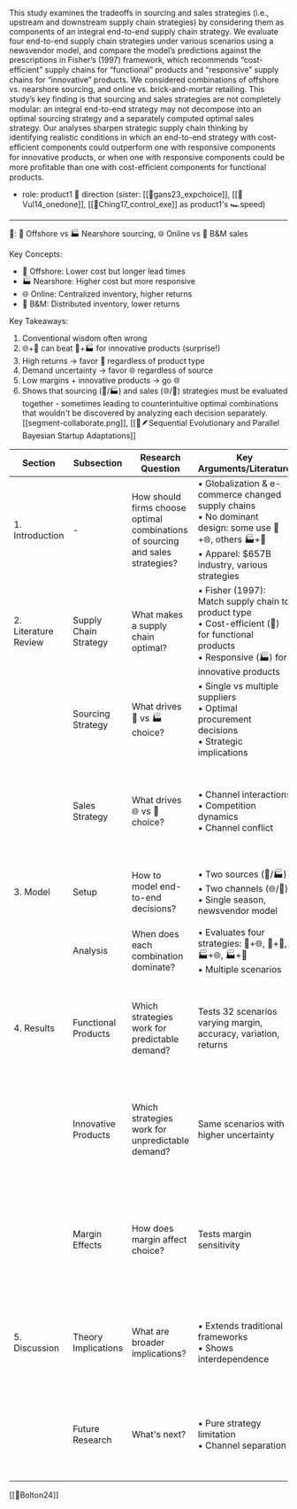 This study examines the tradeoffs in sourcing and sales strategies (i.e., upstream and downstream supply chain strategies) by considering them as components of an integral end-to-end supply chain strategy. We evaluate four end-to-end supply chain strategies under various scenarios using a newsvendor model, and compare the model’s predictions against the prescriptions in Fisher’s (1997) framework, which recommends “cost-efﬁcient” supply chains for “functional” products and “responsive” supply chains for “innovative” products. We considered combinations of offshore vs. nearshore sourcing, and online vs. brick-and-mortar retailing. This study’s key ﬁnding is that sourcing and sales strategies are not completely modular: an integral end-to-end strategy may not decompose into an optimal sourcing strategy and a separately computed optimal sales strategy. Our analyses sharpen strategic supply chain thinking by identifying realistic conditions in which an end-to-end strategy with cost-efﬁcient components could outperform one with responsive components for innovative products, or when one with responsive components could be more proﬁtable than one with cost-efﬁcient components for functional products.


- role: product1 🧭 direction (sister: [[📜gans23_expchoice]], [[📜Vul14_onedone]], [[📜Ching17_control_exe]] as product1's 🏎️speed)

---
💠: 🚢 Offshore vs 🏭 Nearshore sourcing, 🌐 Online vs 🧱 B&M sales

Key Concepts:
- 🚢 Offshore: Lower cost but longer lead times
- 🏭 Nearshore: Higher cost but more responsive  
- 🌐 Online: Centralized inventory, higher returns
- 🧱 B&M: Distributed inventory, lower returns

Key Takeaways:
1. Conventional wisdom often wrong
2. 🌐+🚢 can beat 🧱+🏭 for innovative products (surprise!)
3. High returns → favor 🧱 regardless of product type
4. Demand uncertainty → favor 🌐 regardless of source
5. Low margins + innovative products → go 🌐
6. Shows that sourcing (🚢/🏭) and sales (🌐/🧱) strategies must be evaluated together  - sometimes leading to counterintuitive optimal combinations that wouldn't be discovered by analyzing each decision separately. [[segment-collaborate.png]],  [[📝🪶Sequential Evolutionary and Parallel Bayesian Startup Adaptations]]

| Section              | Subsection            | Research Question                                                              | Key Arguments/Literature                                                                                                                                  | Key Findings                                                                                     | Figures & Tables                                                                                |
| -------------------- | --------------------- | ------------------------------------------------------------------------------ | --------------------------------------------------------------------------------------------------------------------------------------------------------- | ------------------------------------------------------------------------------------------------ | ----------------------------------------------------------------------------------------------- |
| 1. Introduction      | -                     | How should firms choose optimal combinations of sourcing and sales strategies? | • Globalization & e-commerce changed supply chains<br>• No dominant design: some use 🚢+🌐, others 🏭+🧱<br>• Apparel: $657B industry, various strategies | Need to study sourcing (🚢/🏭) and sales (🌐/🧱) strategies as integral choices                  | ![[Pasted image 20241106181601.png\|200]]                                                       |
| 2. Literature Review | Supply Chain Strategy | What makes a supply chain optimal?                                             | • Fisher (1997): Match supply chain to product type<br>• Cost-efficient (🚢) for functional products<br>• Responsive (🏭) for innovative products         | Mixed empirical support for traditional frameworks                                               | -                                                                                               |
|                      | Sourcing Strategy     | What drives 🚢 vs 🏭 choice?                                                   | • Single vs multiple suppliers<br>• Optimal procurement decisions<br>• Strategic implications                                                             | • 🚢: lower cost, longer lead time<br>• 🏭: higher cost, more responsive                         | -                                                                                               |
|                      | Sales Strategy        | What drives 🌐 vs 🧱 choice?                                                   | • Channel interactions<br>• Competition dynamics<br>• Channel conflict                                                                                    | • 🌐: pooled inventory, higher returns<br>• 🧱: distributed inventory, lower returns             | -                                                                                               |
| 3. Model             | Setup                 | How to model end-to-end decisions?                                             | • Two sources (🚢/🏭)<br>• Two channels (🌐/🧱)<br>• Single season, newsvendor model                                                                      | Derives optimal quantities for each combination                                                  | Parameter tables                                                                                |
|                      | Analysis              | When does each combination dominate?                                           | • Evaluates four strategies: 🚢+🌐, 🚢+🧱, 🏭+🌐, 🏭+🧱<br>• Multiple scenarios                                                                           | Shows importance of demand uncertainty, returns rates                                            | -                                                                                               |
| 4. Results           | Functional Products   | Which strategies work for predictable demand?                                  | Tests 32 scenarios varying margin, accuracy, variation, returns                                                                                           | 1: 🚢 dominates for given channel<br>2: High returns → 🏭+🧱 can beat 🚢+🌐                      | Expected profits charts for functional, innovative<br>![[Pasted image 20241106181736.png\|300]] |
|                      | Innovative Products   | Which strategies work for unpredictable demand?                                | Same scenarios with higher uncertainty                                                                                                                    | 3: 🏭 dominates with predictable demand<br>4: High uncertainty → 🚢+🌐 can win                   | Expected profits charts                                                                         |
|                      | Margin Effects        | How does margin affect choice?                                                 | Tests margin sensitivity                                                                                                                                  | 5: Margin doesn't affect functional strategy<br>6: For innovative products, low margins favor 🌐 | -                                                                                               |
| 5. Discussion        | Theory Implications   | What are broader implications?                                                 | • Extends traditional frameworks<br>• Shows interdependence                                                                                               | Sometimes "wrong" combination works better (e.g., 🚢+🌐 for innovative products)                 | -                                                                                               |
|                      | Future Research       | What's next?                                                                   | • Pure strategy limitation<br>• Channel separation                                                                                                        | Need to study:<br>- Mixed strategies<br>- Omnichannel<br>- Competition                           | -                                                                                               |
[[📜Bolton24]]